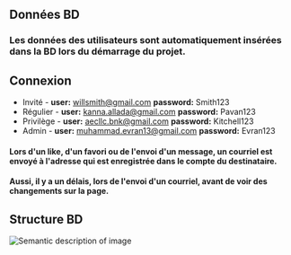 ## Données BD
### Les données des utilisateurs sont automatiquement insérées dans la BD lors du démarrage du projet.

## Connexion
- Invité - **user:** willsmith@gmail.com **password:** Smith123
- Régulier - **user:** kanna.allada@gmail.com **password:** Pavan123
- Privilège - **user:** aecllc.bnk@gmail.com **password:** Kitchell123
- Admin - **user:** muhammad.evran13@gmail.com **password:** Evran123

#### Lors d'un like, d'un favori ou de l'envoi d'un message, un courriel est envoyé à l'adresse qui est enregistrée dans le compte du destinataire. 
#### Aussi, il y a un délais, lors de l'envoi d'un courriel, avant de voir des changements sur la page.

## Structure BD
![Semantic description of image](/BD.jpg "Structure BD")